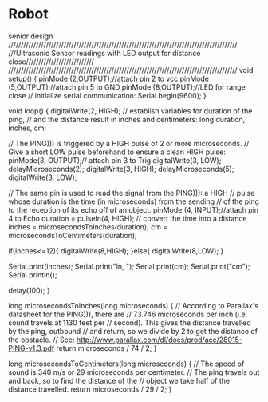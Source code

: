 Robot
=====

senior design
///////////////////////////////////////////////////////////////////////////////////////////
///Ultrasonic Sensor readings with LED output for distance close///////////////////////////
///////////////////////////////////////////////////////////////////////////////////////////
void setup() {
  pinMode (2,OUTPUT);//attach pin 2 to vcc
  pinMode (5,OUTPUT);//attach pin 5 to GND
  pinMode (8,OUTPUT);//LED for range close
  // initialize serial communication:
  Serial.begin(9600);
}

void loop()
{
digitalWrite(2, HIGH);
  // establish variables for duration of the ping,
  // and the distance result in inches and centimeters:
  long duration, inches, cm;

  // The PING))) is triggered by a HIGH pulse of 2 or more microseconds.
  // Give a short LOW pulse beforehand to ensure a clean HIGH pulse:
  pinMode(3, OUTPUT);// attach pin 3 to Trig
  digitalWrite(3, LOW);
  delayMicroseconds(2);
  digitalWrite(3, HIGH);
  delayMicroseconds(5);
  digitalWrite(3, LOW);

  // The same pin is used to read the signal from the PING))): a HIGH
  // pulse whose duration is the time (in microseconds) from the sending
  // of the ping to the reception of its echo off of an object.
  pinMode (4, INPUT);//attach pin 4 to Echo
  duration = pulseIn(4, HIGH); // convert the time into a distance
  inches = microsecondsToInches(duration);
  cm = microsecondsToCentimeters(duration);
  
  if(inches<=12){
    digitalWrite(8,HIGH);
  }else{
    digitalWrite(8,LOW);
  }
  
  Serial.print(inches);
  Serial.print("in, ");
  Serial.print(cm);
  Serial.print("cm");
  Serial.println();
  

  
  delay(100);
}

long microsecondsToInches(long microseconds)
{
  // According to Parallax's datasheet for the PING))), there are
  // 73.746 microseconds per inch (i.e. sound travels at 1130 feet per
  // second).  This gives the distance travelled by the ping, outbound
  // and return, so we divide by 2 to get the distance of the obstacle.
  // See: http://www.parallax.com/dl/docs/prod/acc/28015-PING-v1.3.pdf
  return microseconds / 74 / 2;
}

long microsecondsToCentimeters(long microseconds)
{
  // The speed of sound is 340 m/s or 29 microseconds per centimeter.
  // The ping travels out and back, so to find the distance of the
  // object we take half of the distance travelled.
  return microseconds / 29 / 2;
}
